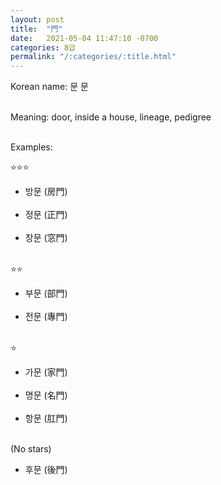 ```yaml
---
layout: post
title:  "門"
date:   2021-05-04 11:47:10 -0700
categories: 8급
permalink: "/:categories/:title.html"
---
```


Korean name: 문 문 <br><br>

Meaning: door, inside a house, lineage, pedigree <br><br>

Examples:

⭐⭐⭐
* 방문 (房門) <br><br>
* 정문 (正門) <br><br>
* 창문 (窓門) <br><br>

⭐⭐
* 부문 (部門) <br><br>
* 전문 (專門) <br><br>

⭐
* 가문 (家門) <br><br>
* 명문 (名門) <br><br>
* 항문 (肛門) <br><br>

(No stars)
* 후문 (後門) <br><br>